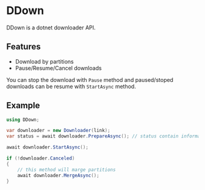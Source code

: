 # DDown
DDown is a dotnet downloader API.

## Features

* Download by partitions
* Pause/Resume/Cancel downloads

You can stop the download with `Pause` method and paused/stoped downloads can be resume with `StartAsync` method.

## Example

```csharp
using DDown;

var downloader = new Downloader(link);
var status = await downloader.PrepareAsync(); // status contain information about file. (e.g. Length, IsRangeSupported, PartitionCount)

await downloader.StartAsync(); 

if (!downloader.Canceled)
{
    // this method will marge partitions
    await downloader.MergeAsync();
}

```
